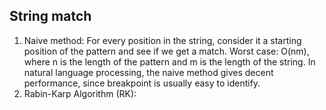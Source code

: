 ## String match


1. Naive method: For every position in the string, consider it a starting position of the pattern and see if we get a match. Worst case: O(nm), where n is the length of the pattern and m is the length of the string. In natural language processing, the naive method gives decent performance, since breakpoint is usually easy to identify.
2. Rabin-Karp Algorithm (RK): 
